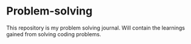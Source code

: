 # Problem-solving
This repository is my problem solving journal. Will contain the learnings gained from solving coding problems.
